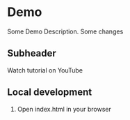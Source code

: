 # Demo

Some Demo Description. Some changes

## Subheader

Watch tutorial on YouTube

## Local development

1. Open index.html in your browser